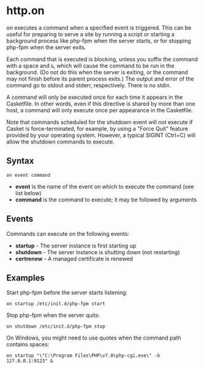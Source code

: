 # http.on

on executes a command when a specified event is triggered. This can be useful for preparing to serve a site by running a
script or starting a background process like php-fpm when the server starts, or for stopping php-fpm when the server
exits.

Each command that is executed is blocking, unless you suffix the command with a space and `&`, which will cause the
command to be run in the background. (Do not do this when the server is exiting, or the command may not finish before
its parent process exits.) The output and error of the command go to stdout and stderr, respectively. There is no stdin.

A command will only be executed once for each time it appears in the Casketfile. In other words, even if this directive
is shared by more than one host, a command will only execute once per appearance in the Casketfile.

Note that commands scheduled for the shutdown event will not execute if Casket is force-terminated, for example, by
using a "Force Quit" feature provided by your operating system. However, a typical SIGINT (Ctrl+C) will allow the
shutdown commands to execute.

## Syntax

``` casketfile
on event command
```

-   **event** is the name of the event on which to execute the command (see list below)
-   **command** is the command to execute; it may be followed by arguments

## Events

Commands can execute on the following events:

-   **startup** - The server instance is first starting up
-   **shutdown** - The server instance is shutting down (not restarting)
-   **certrenew** - A managed certificate is renewed

## Examples

Start php-fpm before the server starts listening:

``` casketfile
on startup /etc/init.d/php-fpm start
```

Stop php-fpm when the server quits:

``` casketfile
on shutdown /etc/init.d/php-fpm stop
```

On Windows, you might need to use quotes when the command path contains spaces:

``` casketfile
on startup "\"C:\Program Files\PHP\v7.0\php-cgi.exe\" -b 127.0.0.1:9123" &
```
